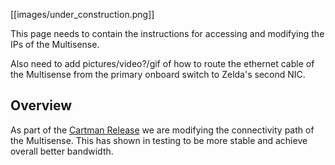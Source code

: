 [[images/under_construction.png]]

This page needs to contain the instructions for accessing and modifying the IPs of the Multisense.  

Also need to add pictures/video?/gif of how to route the ethernet cable of the Multisense from the primary onboard switch to Zelda's second NIC.  

## Overview  
As part of the [Cartman Release](Valkyrie-Software-Cartman-Release) we are modifying the connectivity path of the Multisense. This has shown in testing to be more stable and achieve overall better bandwidth.  